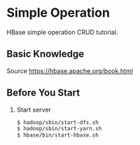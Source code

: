 # Simple Operation
HBase simple operation CRUD tutorial.

## Basic Knowledge
Source https://hbase.apache.org/book.html

## Before You Start
1. Start server
   ```bash
   $ hadoop/sbin/start-dfs.sh
   $ hadoop/sbin/start-yarn.sh
   $ hbase/bin/start-hbase.sh
   ```
